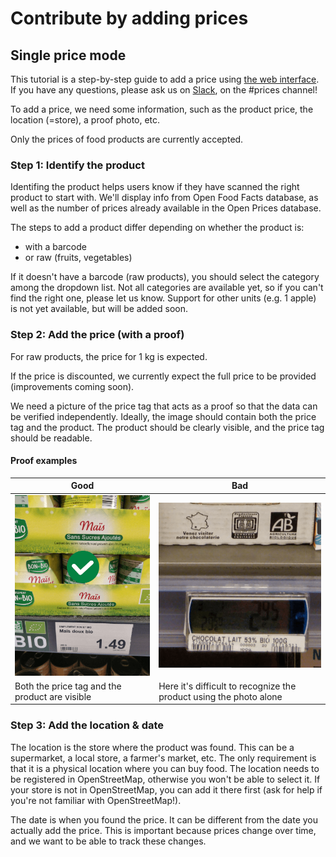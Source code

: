 # Contribute by adding prices

## Single price mode

This tutorial is a step-by-step guide to add a price using [the web interface](https://prices.openfoodfacts.org/app/). If you have any questions, please ask us on [Slack](https://openfoodfacts.slack.com), on the #prices channel!

To add a price, we need some information, such as the product price, the location (=store), a proof photo, etc.

Only the prices of food products are currently accepted.

### Step 1: Identify the product

Identifing the product helps users know if they have scanned the right product to start with. We'll display info from Open Food Facts database, as well as the number of prices already available in the Open Prices database.

The steps to add a product differ depending on whether the product is:
- with a barcode
- or raw (fruits, vegetables)

If it doesn't have a barcode (raw products), you should select the category among the dropdown list. Not all categories are available yet, so if you can't find the right one, please let us know. Support for other units (e.g. 1 apple) is not yet available, but will be added soon.

### Step 2: Add the price (with a proof)

For raw products, the price for 1 kg is expected.

If the price is discounted, we currently expect the full price to be provided (improvements coming soon).

We need a picture of the price tag that acts as a proof so that the data can be verified independently. Ideally, the image should contain both the price tag and the product. The product should be clearly visible, and the price tag should be readable.

#### Proof examples

|Good|Bad|
|---|---|
|![image](assets/img/proof-example-good.png)|![image](assets/img/proof-example-bad.png)|
|Both the price tag and the product are visible|Here it's difficult to recognize the product using the photo alone|

### Step 3: Add the location & date

The location is the store where the product was found. This can be a supermarket, a local store, a farmer's market, etc. The only requirement is that it is a physical location where you can buy food. The location needs to be registered in OpenStreetMap, otherwise you won't be able to select it. If your store is not in OpenStreetMap, you can add it there first (ask for help if you're not familiar with OpenStreetMap!).

The date is when you found the price. It can be different from the date you actually add the price. This is important because prices change over time, and we want to be able to track these changes.
